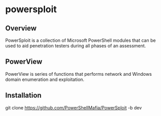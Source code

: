 # powersploit

## Overview

PowerSploit is a collection of Microsoft PowerShell modules that can be used to aid penetration testers during all phases of an assessment.

## PowerView

PowerView is series of functions that performs network and Windows domain enumeration and exploitation.

## Installation

git clone https://github.com/PowerShellMafia/PowerSploit -b dev